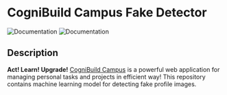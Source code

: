 # CogniBuild Campus Fake Detector

![Documentation](https://img.shields.io/static/v1?label=Cogni&message=Build&color=blue&style=for-the-badge)
![Documentation](https://img.shields.io/github/contributors/CogniBuild/Campus.Master?style=for-the-badge)

## Description

**Act! Learn! Upgrade!** [CogniBuild Campus](https://our-campus.azurewebsites.net/) is a powerful web application for managing personal tasks and projects in efficient way! This repository contains machine learning model for detecting fake profile images.
